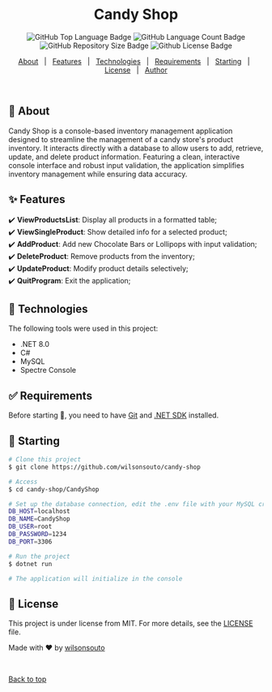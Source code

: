 &#xa0;

<h1 align="center">Candy Shop</h1>

<p align="center">

<img alt="GitHub Top Language Badge" src="https://img.shields.io/github/languages/top/wilsonsouto/candy-shop?&color=56BEB8"/>

<img alt="GitHub Language Count Badge" src="https://img.shields.io/github/languages/count/wilsonsouto/candy-shop?&color=56BEB8"/>

<img alt="GitHub Repository Size Badge" src="https://img.shields.io/github/repo-size/wilsonsouto/candy-shop?&color=56BEB8"/>

<img alt="Github License Badge" src="https://img.shields.io/github/license/wilsonsouto/candy-shop?color=56BEB8">

</p>

<p align="center">
  <a href="#dart-about">About</a> &#xa0; | &#xa0; 
  <a href="#sparkles-features">Features</a> &#xa0; | &#xa0;
  <a href="#rocket-technologies">Technologies</a> &#xa0; | &#xa0;
  <a href="#white_check_mark-requirements">Requirements</a> &#xa0; | &#xa0;
  <a href="#checkered_flag-starting">Starting</a> &#xa0; | &#xa0;
  <a href="#memo-license">License</a> &#xa0; | &#xa0;
  <a href="https://github.com/wilsonsouto" target="_blank">Author</a>
</p>

<br>

## :dart: About

Candy Shop is a console-based inventory management application designed to streamline the management of a candy store's product inventory. It interacts directly with a database to allow users to add, retrieve, update, and delete product information. Featuring a clean, interactive console interface and robust input validation, the application simplifies inventory management while ensuring data accuracy.

## :sparkles: Features

:heavy_check_mark: **ViewProductsList**: Display all products in a formatted table;\
:heavy_check_mark: **ViewSingleProduct**: Show detailed info for a selected product;\
:heavy_check_mark: **AddProduct**: Add new Chocolate Bars or Lollipops with input validation;\
:heavy_check_mark: **DeleteProduct**: Remove products from the inventory;\
:heavy_check_mark: **UpdateProduct**: Modify product details selectively;\
:heavy_check_mark: **QuitProgram**: Exit the application;

## :rocket: Technologies

The following tools were used in this project:

- .NET 8.0
- C#
- MySQL
- Spectre Console

## :white_check_mark: Requirements

Before starting :checkered_flag:, you need to have [Git](https://git-scm.com) and [.NET SDK](https://dotnet.microsoft.com/en-us/download) installed.

## :checkered_flag: Starting

```bash
# Clone this project
$ git clone https://github.com/wilsonsouto/candy-shop

# Access
$ cd candy-shop/CandyShop

# Set up the database connection, edit the .env file with your MySQL credentials
DB_HOST=localhost
DB_NAME=CandyShop
DB_USER=root
DB_PASSWORD=1234
DB_PORT=3306

# Run the project
$ dotnet run

# The application will initialize in the console
```

## :memo: License

This project is under license from MIT. For more details, see the [LICENSE](LICENSE) file.

Made with :heart: by <a href="https://github.com/wilsonsouto" target="_blank">wilsonsouto</a>

&#xa0;

<a href="#top">Back to top</a>
